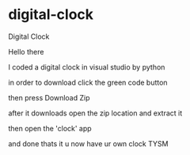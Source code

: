 # digital-clock
Digital Clock 

Hello there

I coded a digital clock in visual studio by python

in order to download click the green code button

then press Download Zip

after it downloads open the zip location and extract it

then open the 'clock' app

and done thats it u now have ur own clock TYSM
